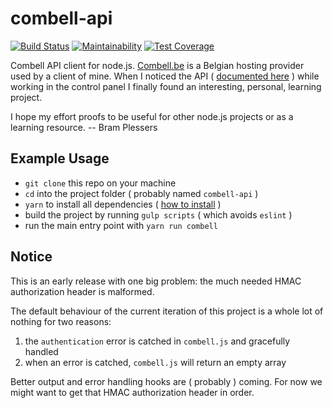 # combell-api

[![Build Status](https://travis-ci.org/webdevotion/combell-api.svg?branch=master)](https://travis-ci.org/webdevotion/combell-api) [![Maintainability](https://api.codeclimate.com/v1/badges/525726483964f3c5d438/maintainability)](https://codeclimate.com/github/webdevotion/combell-api/maintainability) [![Test Coverage](https://api.codeclimate.com/v1/badges/525726483964f3c5d438/test_coverage)](https://codeclimate.com/github/webdevotion/combell-api/test_coverage)

Combell API client for node.js. [Combell.be](https://combell.be) is a Belgian hosting provider used by a client of mine. When I noticed the API ( [documented here](https://api.combell.com/v2/documentation) ) while working in the control panel I finally found an interesting, personal, learning project.

I hope my effort proofs to be useful for other node.js projects or as a learning resource.
-- Bram Plessers

## Example Usage

- `git clone` this repo on your machine
- `cd` into the project folder ( probably named `combell-api` )
- `yarn` to install all dependencies ( [how to install](https://yarnpkg.com/lang/en/docs/install/) )
- build the project by running `gulp scripts` ( which avoids `eslint` )
- run the main entry point with `yarn run combell` 

## Notice

This is an early release with one big problem: 
the much needed HMAC authorization header is malformed.

The default behaviour of the current iteration of this project is a whole lot of nothing for two reasons: 
1. the `authentication` error is catched in `combell.js` and gracefully handled
2. when an error is catched, `combell.js` will return an empty array

Better output and error handling hooks are ( probably ) coming. For now we might want to get that HMAC authorization header in order.
